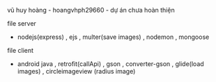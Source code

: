 vũ huy hoàng -  hoangvhph29660 - dự án chưa hoàn thiện 

file server 
- nodejs(express) , ejs  , multer(save images) , nodemon , mongoose
  
file client
- android java , retrofit(callApi) , gson , converter-gson   , glide(load images) , circleimageview (radius image)
